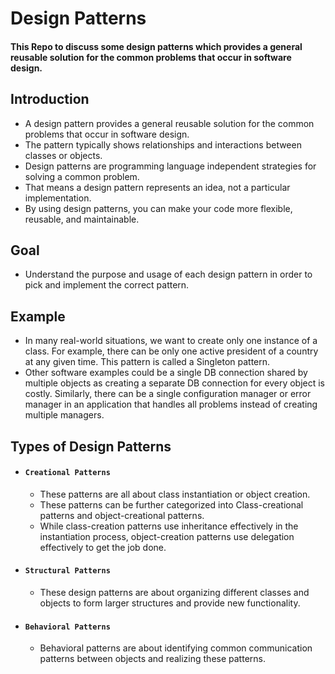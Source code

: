 # Design Patterns
#### This Repo to discuss some design patterns which provides a general reusable solution for the common problems that occur in software design.

## Introduction
- A design pattern provides a general reusable solution for the common problems that occur in software design.
- The pattern typically shows relationships and interactions between classes or objects.
- Design patterns are programming language independent strategies for solving a common problem.
- That means a design pattern represents an idea, not a particular implementation.
- By using design patterns, you can make your code more flexible, reusable, and maintainable.

## Goal
- Understand the purpose and usage of each design pattern in order to pick and implement the correct pattern.

## Example
- In many real-world situations, we want to create only one instance of a class. For example, there can be only one active president of a country at any given time. This pattern is called a Singleton pattern.
- Other software examples could be a single DB connection shared by multiple objects as creating a separate DB connection for every object is costly. Similarly, there can be a single configuration manager or error manager in an application that handles all problems instead of creating multiple managers.

## Types of Design Patterns
* #### `Creational Patterns`
  - These patterns are all about class instantiation or object creation.
  - These patterns can be further categorized into Class-creational patterns and object-creational patterns.
  - While class-creation patterns use inheritance effectively in the instantiation process, object-creation patterns use delegation effectively to get the job done. 
* #### `Structural Patterns`
  - These design patterns are about organizing different classes and objects to form larger structures and provide new functionality.
* #### `Behavioral Patterns`
  - Behavioral patterns are about identifying common communication patterns between objects and realizing these patterns.



